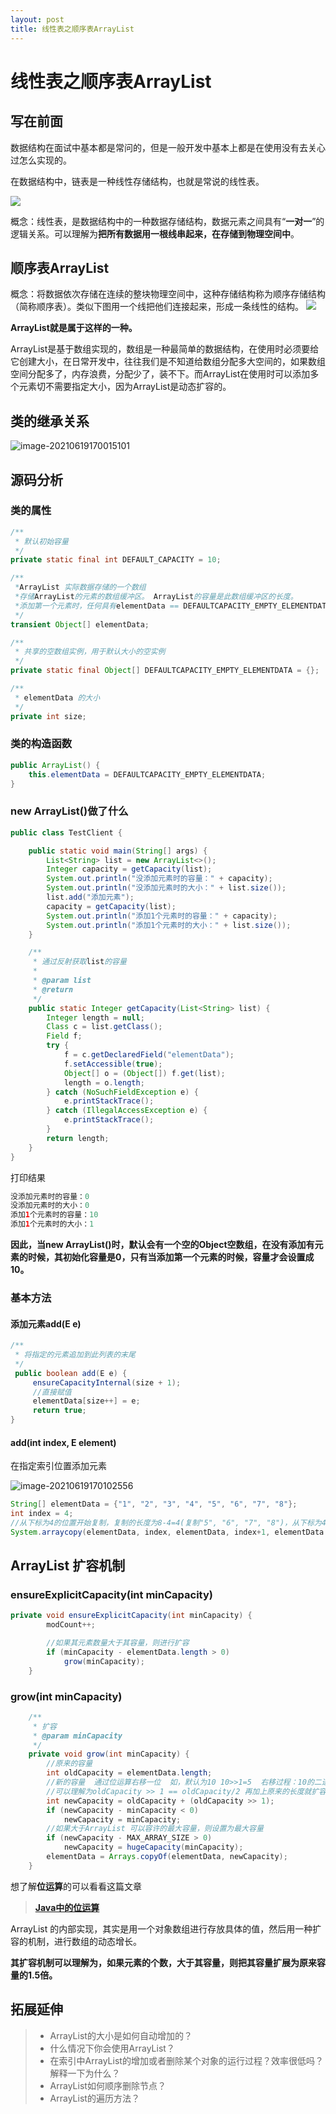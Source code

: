 ```yaml
---
layout: post
title: 线性表之顺序表ArrayList
---
```


# 线性表之顺序表ArrayList
## 写在前面

数据结构在面试中基本都是常问的，但是一般开发中基本上都是在使用没有去关心过怎么实现的。

在数据结构中，链表是一种线性存储结构，也就是常说的线性表。

![](https://cdn.javatv.net/note/20210626170716.png)

概念：线性表，是数据结构中的一种数据存储结构，数据元素之间具有“**一对一**”的逻辑关系。可以理解为**把所有数据用一根线串起来，在存储到物理空间中**。

## 顺序表ArrayList
概念：将数据依次存储在连续的整块物理空间中，这种存储结构称为顺序存储结构（简称顺序表）。类似下图用一个线把他们连接起来，形成一条线性的结构。
![](https://cdn.javatv.net/note/20210624230036.png)

**ArrayList就是属于这样的一种。**

ArrayList是基于数组实现的，数组是一种最简单的数据结构，在使用时必须要给它创建大小，在日常开发中，往往我们是不知道给数组分配多大空间的，如果数组空间分配多了，内存浪费，分配少了，装不下。而ArrayList在使用时可以添加多个元素切不需要指定大小，因为ArrayList是动态扩容的。

## 类的继承关系
![image-20210619170015101](https://cdn.javatv.net/note/20210624230041.png)

## 源码分析

### 类的属性

```java
/**
 * 默认初始容量
 */
private static final int DEFAULT_CAPACITY = 10;

/**
 *ArrayList 实际数据存储的一个数组
 *存储ArrayList的元素的数组缓冲区。 ArrayList的容量是此数组缓冲区的长度。
 *添加第一个元素时，任何具有elementData == DEFAULTCAPACITY_EMPTY_ELEMENTDATA的空ArrayList都将扩展为DEFAULT_CAPACITY。
 */
transient Object[] elementData;

/**
 * 共享的空数组实例，用于默认大小的空实例
 */
private static final Object[] DEFAULTCAPACITY_EMPTY_ELEMENTDATA = {};

/**
 * elementData 的大小
 */
private int size;
```

### 类的构造函数

```java
public ArrayList() {
    this.elementData = DEFAULTCAPACITY_EMPTY_ELEMENTDATA;
}
```
### new ArrayList()做了什么

```java
public class TestClient {

    public static void main(String[] args) {
        List<String> list = new ArrayList<>();
        Integer capacity = getCapacity(list);
        System.out.println("没添加元素时的容量：" + capacity);
        System.out.println("没添加元素时的大小：" + list.size());
        list.add("添加元素");
        capacity = getCapacity(list);
        System.out.println("添加1个元素时的容量：" + capacity);
        System.out.println("添加1个元素时的大小：" + list.size());
    }

    /**
     * 通过反射获取list的容量
     *
     * @param list
     * @return
     */
    public static Integer getCapacity(List<String> list) {
        Integer length = null;
        Class c = list.getClass();
        Field f;
        try {
            f = c.getDeclaredField("elementData");
            f.setAccessible(true);
            Object[] o = (Object[]) f.get(list);
            length = o.length;
        } catch (NoSuchFieldException e) {
            e.printStackTrace();
        } catch (IllegalAccessException e) {
            e.printStackTrace();
        }
        return length;
    }
}
```
打印结果

```java
没添加元素时的容量：0
没添加元素时的大小：0
添加1个元素时的容量：10
添加1个元素时的大小：1
```

**因此，当new ArrayList()时，默认会有一个空的Object空数组，在没有添加有元素的时候，其初始化容量是0，只有当添加第一个元素的时候，容量才会设置成10。**

###  基本方法
#### 添加元素add(E e)
```java
/**
 * 将指定的元素追加到此列表的末尾
 */
 public boolean add(E e) {
     ensureCapacityInternal(size + 1);
     //直接赋值
     elementData[size++] = e;
     return true;
}
```
#### add(int index, E element)
在指定索引位置添加元素

![image-20210619170102556](https://cdn.javatv.net/note/20210624230046.png)

```java
String[] elementData = {"1", "2", "3", "4", "5", "6", "7", "8"};
int index = 4;
//从下标为4的位置开始复制，复制的长度为8-4=4(复制"5", "6", "7", "8")，从下标为4+1=5的位置开始替换为"5", "6", "7", "8"
System.arraycopy(elementData, index, elementData, index+1, elementData.length-index);
```
## ArrayList 扩容机制

### ensureExplicitCapacity(int minCapacity)

```java
private void ensureExplicitCapacity(int minCapacity) {
        modCount++;

        //如果其元素数量大于其容量，则进行扩容
        if (minCapacity - elementData.length > 0)
            grow(minCapacity);
    }
```
### grow(int minCapacity)

```java
    /**
     * 扩容
     * @param minCapacity
     */
    private void grow(int minCapacity) {
        //原来的容量
        int oldCapacity = elementData.length;
        //新的容量  通过位运算右移一位  如，默认为10 10>>1=5  右移过程：10的二进制为  1010   右移1位->0101 转十进制->5
        //可以理解为oldCapacity >> 1 == oldCapacity/2 再加上原来的长度就扩容1.5倍
        int newCapacity = oldCapacity + (oldCapacity >> 1);
        if (newCapacity - minCapacity < 0)
            newCapacity = minCapacity;
        //如果大于ArrayList 可以容许的最大容量，则设置为最大容量
        if (newCapacity - MAX_ARRAY_SIZE > 0)
            newCapacity = hugeCapacity(minCapacity);
        elementData = Arrays.copyOf(elementData, newCapacity);
    }
```
想了解**位运算**的可以看看这篇文章

> [**Java中的位运算**](https://javatv.net/article/20)

ArrayList 的内部实现，其实是用一个对象数组进行存放具体的值，然后用一种扩容的机制，进行数组的动态增长。

**其扩容机制可以理解为，如果元素的个数，大于其容量，则把其容量扩展为原来容量的1.5倍。**

## 拓展延伸

> - ArrayList的大小是如何自动增加的？
> - 什么情况下你会使用ArrayList？
> - 在索引中ArrayList的增加或者删除某个对象的运行过程？效率很低吗？解释一下为什么？
> - ArrayList如何顺序删除节点？
> - ArrayList的遍历方法？

